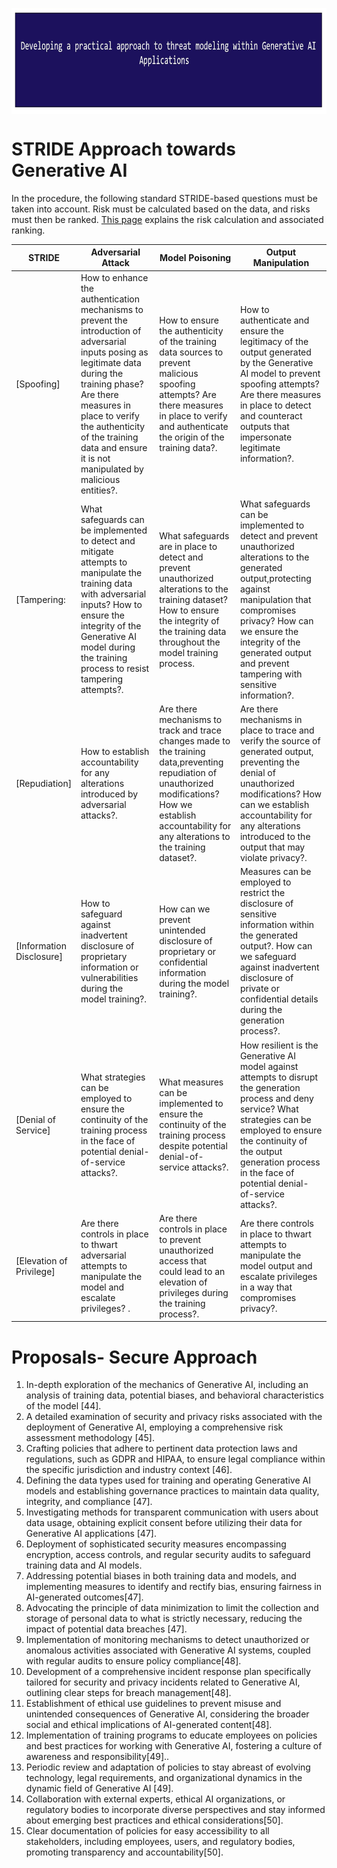 <p align="center">
	<a href="https://github.com/Joseph-TUI/Threat-modeling-within-Generative-AI-Systems/blob/main/README.md">
		<img align="center" alt="Threat modeling-Security Practices" src="/Pic/main.JPG" height="170">
	</a>
</p>

# STRIDE Approach towards Generative AI

In the procedure, the following standard STRIDE-based questions must be taken into account. Risk must be calculated based on the data, and risks must then be ranked. 
[This page](https://github.com/Joseph-TUI/Threat-modeling-within-Generative-AI-Systems/blob/main/tecdoc/README.md#risk-assessment-in-ai-systems) explains the risk calculation and associated ranking.


| STRIDE	| Adversarial Attack | Model Poisoning | Output Manipulation |
|---	|---	|---	|---	|
|[Spoofing]| How to enhance the authentication mechanisms to prevent the introduction of adversarial inputs posing as legitimate data during the training phase? Are there measures in place to verify the authenticity of the training data and ensure it is not manipulated by malicious entities?.|How to ensure the authenticity of the training data sources to prevent malicious spoofing attempts? Are there measures in place to verify and authenticate the origin of the training data?.| How to authenticate and ensure the legitimacy of the output generated by the Generative AI model to prevent spoofing attempts? Are there measures in place to detect and counteract outputs that impersonate legitimate information?.|
|[Tampering: | What safeguards can be implemented to detect and mitigate attempts to manipulate the training data with adversarial inputs? How to ensure the integrity of the Generative AI model during the training process to resist tampering attempts?.|What safeguards are in place to detect and prevent unauthorized alterations to the training dataset? How to ensure the integrity of the training data throughout the model training process.| What safeguards can be implemented to detect and prevent unauthorized alterations to the generated output,protecting against manipulation that compromises privacy? How can we ensure the integrity of the generated output and prevent tampering with sensitive information?.|
|[Repudiation]| How to establish accountability for any alterations introduced by adversarial attacks?.|Are there mechanisms to track and trace changes made to the training data,preventing repudiation of unauthorized modifications? How we establish accountability for any alterations to the training dataset?.| Are there mechanisms in place to trace and verify the source of generated output, preventing the denial of unauthorized modifications? How can we establish accountability for any alterations introduced to the output that may violate privacy?.|
|[Information Disclosure]| How to safeguard against inadvertent disclosure of proprietary information or vulnerabilities during the model training?.|How can we prevent unintended disclosure of proprietary or confidential information during the model training?.| Measures can be employed to restrict the disclosure of sensitive information within the generated output?. How can we safeguard against inadvertent disclosure of private or confidential details during the generation process?.|
|[Denial of Service]| What strategies can be employed to ensure the continuity of the training process in the face of potential denial-of-service attacks?.|What measures can be implemented to ensure the continuity of the training process despite potential denial-of-service attacks?.| How resilient is the Generative AI model against attempts to disrupt the generation process and deny service? What strategies can be employed to ensure the continuity of the output generation process in the face of potential denial-of-service attacks?.|
|[Elevation of Privilege]| Are there controls in place to thwart adversarial attempts to manipulate the model and escalate privileges? .|Are there controls in place to prevent unauthorized access that could lead to an elevation of privileges during the training process?.| Are there controls in place to thwart attempts to manipulate the model output and escalate privileges in a way that compromises privacy?.|


# Proposals- Secure Approach

1. In-depth exploration of the mechanics of Generative AI, including an analysis of training data, potential biases, and behavioral characteristics of the model [44].
2. A detailed examination of security and privacy risks associated with the deployment of Generative AI, employing a comprehensive risk assessment methodology [45].
3. Crafting policies that adhere to pertinent data protection laws and regulations, such as GDPR and HIPAA, to ensure legal compliance within the specific jurisdiction and industry context [46].
4. Defining the data types used for training and operating Generative AI models and establishing governance practices to maintain data quality, integrity, and compliance [47].
5. Investigating methods for transparent communication with users about data usage, obtaining explicit consent before utilizing their data for Generative AI applications [47].
6. Deployment of sophisticated security measures encompassing encryption, access controls, and regular security audits to safeguard training data and AI models.
7. Addressing potential biases in both training data and models, and implementing measures to identify and rectify bias, ensuring fairness in AI-generated outcomes[47].
8. Advocating the principle of data minimization to limit the collection and storage of personal data to what is strictly necessary, reducing the impact of potential data breaches [47].
9. Implementation of monitoring mechanisms to detect unauthorized or anomalous activities associated with Generative AI systems, coupled with regular audits to ensure policy compliance[48].
10. Development of a comprehensive incident response plan specifically tailored for security and privacy incidents related to Generative AI, outlining clear steps for breach management[48].
11. Establishment of ethical use guidelines to prevent misuse and unintended consequences of Generative AI, considering the broader social and ethical implications of AI-generated content[48].
12. Implementation of training programs to educate employees on policies and best practices for working with Generative AI, fostering a culture of awareness and responsibility[49]..
13. Periodic review and adaptation of policies to stay abreast of evolving technology, legal requirements, and organizational dynamics in the dynamic field of Generative AI [49].
14. Collaboration with external experts, ethical AI organizations, or regulatory bodies to incorporate diverse perspectives and stay informed about emerging best practices and ethical considerations[50].
15. Clear documentation of policies for easy accessibility to all stakeholders, including employees, users, and regulatory bodies, promoting transparency and accountability[50].
